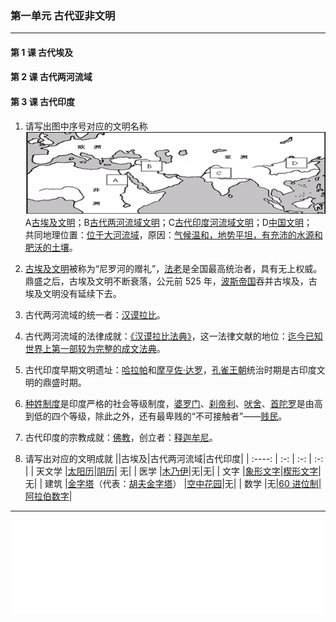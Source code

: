 ### 第一单元 古代亚非文明

---

#### 第 1 课 古代埃及

#### 第 2 课 古代两河流域

#### 第 3 课 古代印度

1. 请写出图中序号对应的文明名称
   ![wh-1-1.png](/assets/wh-1-1.png)
   A<u>古埃及文明</u>；B<u>古代两河流域文明</u>；C<u>古代印度河流域文明</u>；D<u>中国文明</u>；<br>
   共同地理位置：<u>位于大河流域</u>，原因：<u>气候温和，地势平坦，有充沛的水源和肥沃的土壤</u>。

2. <u>古埃及文明</u>被称为“尼罗河的赠礼”，<u>法老</u>是全国最高统治者，具有无上权威。鼎盛之后，古埃及文明不断衰落，公元前 525 年，<u>波斯帝国</u>吞并古埃及，古埃及文明没有延续下去。

3. 古代两河流域的统一者：<u>汉谟拉比</u>。

4. 古代两河流域的法律成就：<u>《汉谟拉比法典》</u>，这一法律文献的地位：<u>迄今已知世界上第一部较为完整的成文法典</u>。

5. 古代印度早期文明遗址：<u>哈拉帕</u>和<u>摩亨佐·达罗</u>，<u>孔雀王朝</u>统治时期是古印度文明的鼎盛时期。

6. <u>种姓制度</u>是印度严格的社会等级制度，<u>婆罗门</u>、<u>刹帝利</u>、<u>吠舍</u>、<u>首陀罗</u>是由高到低的四个等级，除此之外，还有最卑贱的“不可接触者”——<u>贱民</u>。

7. 古代印度的宗教成就：<u>佛教</u>，创立者：<u>释迦牟尼</u>。

8. 请写出对应的文明成就
   ||古埃及|古代两河流域|古代印度|
   | :----: | :-: | :-: | :-: |
   | 天文学 |<u>太阳历</u>|<u>阴历</u>| 无|
   | 医学 |<u>木乃伊</u>|无|无|
   | 文字 |<u>象形文字</u>|<u>楔形文字</u>|无|
   | 建筑 |<u>金字塔</u>（代表：<u>胡夫金字塔</u>） |<u>空中花园</u>|无|
   | 数学 |无|<u>60 进位制</u>|<u>阿拉伯数字</u>|

---

<iframe src="/assets/summaries-blank/hw-1-1.pdf" frameborder="0" width="100%" type="application/pdf"></iframe>
